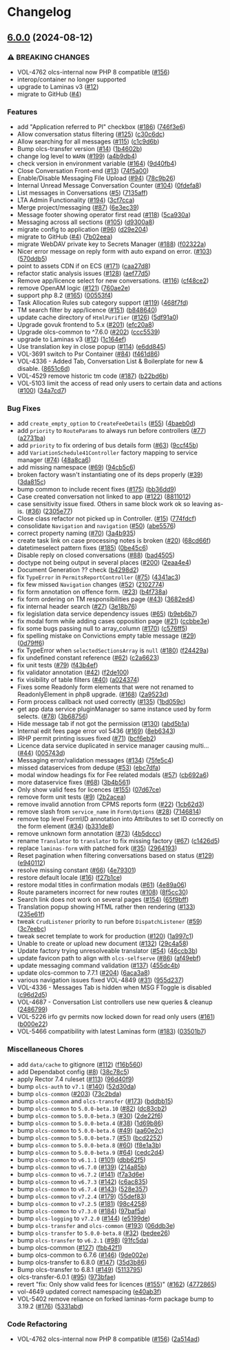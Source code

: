 # Changelog

## [6.0.0](https://github.com/dvsa/olcs-internal/compare/v5.6.0...v6.0.0) (2024-08-12)


### ⚠ BREAKING CHANGES

* VOL-4762 olcs-internal now PHP 8 compatible  ([#156](https://github.com/dvsa/olcs-internal/issues/156))
* interop/container no longer supported
* upgrade to Laminas v3 ([#12](https://github.com/dvsa/olcs-internal/issues/12))
* migrate to GitHub ([#4](https://github.com/dvsa/olcs-internal/issues/4))

### Features

* add "Application referred to PI" checkbox ([#186](https://github.com/dvsa/olcs-internal/issues/186)) ([746f3e6](https://github.com/dvsa/olcs-internal/commit/746f3e648c0f37beed197aa9accf02060624ea7d))
* Allow conversation status filtering ([#125](https://github.com/dvsa/olcs-internal/issues/125)) ([c30c6dc](https://github.com/dvsa/olcs-internal/commit/c30c6dc82f5dd18d08bc6e54442102f970ebebf9))
* Allow searching for all messages ([#115](https://github.com/dvsa/olcs-internal/issues/115)) ([c1c9d6b](https://github.com/dvsa/olcs-internal/commit/c1c9d6bc5d0f9fec6060dfb35d1c03015e498e60))
* Bump olcs-transfer version ([#14](https://github.com/dvsa/olcs-internal/issues/14)) ([1b4602b](https://github.com/dvsa/olcs-internal/commit/1b4602b8b27eba2ca004f481d9ad43e25c0264c7))
* change log level to `WARN` ([#199](https://github.com/dvsa/olcs-internal/issues/199)) ([a4b9db4](https://github.com/dvsa/olcs-internal/commit/a4b9db4bb4a9db8edb3c2c8df0ffe1a8d8f1aece))
* check version in environment variable ([#164](https://github.com/dvsa/olcs-internal/issues/164)) ([9d40fb4](https://github.com/dvsa/olcs-internal/commit/9d40fb4981cfe458ec6015d24c580148fb3caec5))
* Close Conversation Front-end ([#13](https://github.com/dvsa/olcs-internal/issues/13)) ([74f5a00](https://github.com/dvsa/olcs-internal/commit/74f5a0068910a9c0a16791ef9e52e93c290f66f2))
* Enable/Disable Messaging File Upload ([#94](https://github.com/dvsa/olcs-internal/issues/94)) ([78c9b26](https://github.com/dvsa/olcs-internal/commit/78c9b26d1878898f467225489aa2e47b6baaad58))
* Internal Unread Message Conversation Counter ([#104](https://github.com/dvsa/olcs-internal/issues/104)) ([0fdefa8](https://github.com/dvsa/olcs-internal/commit/0fdefa8063c14cdda54fe7906f9762bca1282fb9))
* List messages in Conversations ([#5](https://github.com/dvsa/olcs-internal/issues/5)) ([7135aff](https://github.com/dvsa/olcs-internal/commit/7135affbab114372a8fe2a5f918d6c83d9a54a5a))
* LTA Admin Functionality ([#194](https://github.com/dvsa/olcs-internal/issues/194)) ([3cf7cca](https://github.com/dvsa/olcs-internal/commit/3cf7ccabc84cbf75ec8a7726007399cc8769d29b))
* Merge project/messaging ([#87](https://github.com/dvsa/olcs-internal/issues/87)) ([6e3ec39](https://github.com/dvsa/olcs-internal/commit/6e3ec393a3efe40521602bb9206aa2a9ef63658a))
* Message footer showing operator first read ([#118](https://github.com/dvsa/olcs-internal/issues/118)) ([5ca930a](https://github.com/dvsa/olcs-internal/commit/5ca930a8cd1ecb79754f45cf62fc3ad5a1895f9d))
* Messaging across all sections ([#105](https://github.com/dvsa/olcs-internal/issues/105)) ([d9300a8](https://github.com/dvsa/olcs-internal/commit/d9300a841534852bb9ba805d07a8b9b66eb39485))
* migrate config to application ([#96](https://github.com/dvsa/olcs-internal/issues/96)) ([d29e204](https://github.com/dvsa/olcs-internal/commit/d29e20448a804e22358346b45e51bbc622ba62bc))
* migrate to GitHub ([#4](https://github.com/dvsa/olcs-internal/issues/4)) ([7b02eea](https://github.com/dvsa/olcs-internal/commit/7b02eea75847c2a5991a23853d0699d7baf622db))
* migrate WebDAV private key to Secrets Manager ([#188](https://github.com/dvsa/olcs-internal/issues/188)) ([f02322a](https://github.com/dvsa/olcs-internal/commit/f02322ac6b8c33a8e091fc347783b6342251cd0d))
* Nicer error message on reply form with auto expand on error. ([#103](https://github.com/dvsa/olcs-internal/issues/103)) ([570ddb5](https://github.com/dvsa/olcs-internal/commit/570ddb53045d2954ea919935b047936835bd9385))
* point to assets CDN if on ECS ([#171](https://github.com/dvsa/olcs-internal/issues/171)) ([caa27d8](https://github.com/dvsa/olcs-internal/commit/caa27d868d928c97c8a14daa5b58753df4a796da))
* refactor static analysis issues ([#128](https://github.com/dvsa/olcs-internal/issues/128)) ([aef77d5](https://github.com/dvsa/olcs-internal/commit/aef77d56ccea5e772d652a51591c9ca2af89d6e2))
* Remove app/licence select for new conversations. ([#116](https://github.com/dvsa/olcs-internal/issues/116)) ([cf48ce2](https://github.com/dvsa/olcs-internal/commit/cf48ce2bb80fd18d75e68fc03b4233299e0b25c7))
* remove OpenAM logic ([#121](https://github.com/dvsa/olcs-internal/issues/121)) ([760ae2e](https://github.com/dvsa/olcs-internal/commit/760ae2eb8f8589f7531031dcc92bbec13709602a))
* support php 8.2 ([#165](https://github.com/dvsa/olcs-internal/issues/165)) ([00553f4](https://github.com/dvsa/olcs-internal/commit/00553f4dd9b6a366432dc2b29bee0a23a5645a1a))
* Task Allocation Rules sub category support ([#119](https://github.com/dvsa/olcs-internal/issues/119)) ([468f7fd](https://github.com/dvsa/olcs-internal/commit/468f7fdd39b026c21ff0bddaf31ac651f8972709))
* TM search filter by app/licence ([#151](https://github.com/dvsa/olcs-internal/issues/151)) ([b848640](https://github.com/dvsa/olcs-internal/commit/b848640a96987a2813e29db2c87116a92e73601b))
* update cache directory of `HtmlPurifier` ([#126](https://github.com/dvsa/olcs-internal/issues/126)) ([5df91a0](https://github.com/dvsa/olcs-internal/commit/5df91a09828420f7636d09baea7f466b2812ca18))
* Upgrade govuk frontend to 5.x ([#201](https://github.com/dvsa/olcs-internal/issues/201)) ([efc20a8](https://github.com/dvsa/olcs-internal/commit/efc20a87acb04dcc109338d9e428b325bb248dad))
* Upgrade olcs-common to ^7.6.0 ([#202](https://github.com/dvsa/olcs-internal/issues/202)) ([ccc5539](https://github.com/dvsa/olcs-internal/commit/ccc553955fd1a4be50a03d3e866283576d7ad580))
* upgrade to Laminas v3 ([#12](https://github.com/dvsa/olcs-internal/issues/12)) ([1c164ef](https://github.com/dvsa/olcs-internal/commit/1c164ef618f6241dc348496871fa66748aeed9b5))
* Use translation key in close popup ([#114](https://github.com/dvsa/olcs-internal/issues/114)) ([e6dd845](https://github.com/dvsa/olcs-internal/commit/e6dd84518add192bd4029fe7a8e16c7828b991c9))
* VOL-3691 switch to Psr Container ([#84](https://github.com/dvsa/olcs-internal/issues/84)) ([f461d86](https://github.com/dvsa/olcs-internal/commit/f461d860a1a28c2a9640ca5fa3e976828c419892))
* VOL-4336 - Added Tab, Conversation List & Boilerplate for new & disable. ([8651c6d](https://github.com/dvsa/olcs-internal/commit/8651c6d63443e57287fa66b27fed3e987228560e))
* VOL-4529 remove historic tm code ([#187](https://github.com/dvsa/olcs-internal/issues/187)) ([b22bd6b](https://github.com/dvsa/olcs-internal/commit/b22bd6befca88532d019e335b41784c01228f080))
* VOL-5103 limit the access of read only users to certain data and actions ([#100](https://github.com/dvsa/olcs-internal/issues/100)) ([34a7cd7](https://github.com/dvsa/olcs-internal/commit/34a7cd7cfbcc4d55d421f462ef21fd530581b8ee))


### Bug Fixes

* add `create_empty_option` to `CreateFeeDetails` ([#55](https://github.com/dvsa/olcs-internal/issues/55)) ([4baeb0d](https://github.com/dvsa/olcs-internal/commit/4baeb0d818f53d5794ee01b631c9aaabe7061458))
* add `priority` to `RouteParams` to always run before controllers ([#77](https://github.com/dvsa/olcs-internal/issues/77)) ([a2731ba](https://github.com/dvsa/olcs-internal/commit/a2731baefcee0fff3f6363600d5907d914e9dcdb))
* add `priority` to fix ordering of bus details form ([#63](https://github.com/dvsa/olcs-internal/issues/63)) ([9ccf45b](https://github.com/dvsa/olcs-internal/commit/9ccf45b6ca41a396130120523874695eaf7440c1))
* add `VariationSchedule41Controller` factory mapping to service manager ([#74](https://github.com/dvsa/olcs-internal/issues/74)) ([48a8ca6](https://github.com/dvsa/olcs-internal/commit/48a8ca60c57b8b5ce23c10c121f6f1f7273a1495))
* add missing namespace ([#69](https://github.com/dvsa/olcs-internal/issues/69)) ([94cb5c6](https://github.com/dvsa/olcs-internal/commit/94cb5c6aa2b4d7e9646e031a7c37ca2357749a7d))
* broken factory wasn't instantiating one of its deps properly ([#39](https://github.com/dvsa/olcs-internal/issues/39)) ([3da815c](https://github.com/dvsa/olcs-internal/commit/3da815c6a14c03f3f114d3b1659f8c48435f2e18))
* bump common to include recent fixes ([#175](https://github.com/dvsa/olcs-internal/issues/175)) ([bb36dd9](https://github.com/dvsa/olcs-internal/commit/bb36dd90c8e90b5cef668228a6b1030a4130c56f))
* Case created conversation not linked to app ([#122](https://github.com/dvsa/olcs-internal/issues/122)) ([8811012](https://github.com/dvsa/olcs-internal/commit/881101239299179c8428b5fb4600ce8589f1bab6))
* case sensitivity issue fixed. Others in same block work ok so leaving as-is. ([#36](https://github.com/dvsa/olcs-internal/issues/36)) ([2305e77](https://github.com/dvsa/olcs-internal/commit/2305e77c324a9733d19d4205fd0cf86b1e26d556))
* Close class refactor not picked up in Controller. ([#15](https://github.com/dvsa/olcs-internal/issues/15)) ([774fdcf](https://github.com/dvsa/olcs-internal/commit/774fdcfd551d3bf93b7b848f6202b5745a06b9e6))
* consolidate `Navigation` and `navigation` ([#50](https://github.com/dvsa/olcs-internal/issues/50)) ([abe5576](https://github.com/dvsa/olcs-internal/commit/abe5576d4871c9106605628e835d29bf252a07f7))
* correct property naming ([#70](https://github.com/dvsa/olcs-internal/issues/70)) ([3a4b935](https://github.com/dvsa/olcs-internal/commit/3a4b9359d349a0ecbd91397f261f0ac4ef5e97c4))
* create task link on case processing notes is broken ([#20](https://github.com/dvsa/olcs-internal/issues/20)) ([68cd66f](https://github.com/dvsa/olcs-internal/commit/68cd66ff55cc94dd12e2b889287fe256bcf1354c))
* datetimeselect pattern fixes ([#185](https://github.com/dvsa/olcs-internal/issues/185)) ([0be45c6](https://github.com/dvsa/olcs-internal/commit/0be45c61b2139a719a38f8449a5772b470830516))
* Disable reply on closed conversations ([#88](https://github.com/dvsa/olcs-internal/issues/88)) ([bad4505](https://github.com/dvsa/olcs-internal/commit/bad45055f7d89aa1994cb83bb84ed642e447ec71))
* doctype not being output in several places ([#200](https://github.com/dvsa/olcs-internal/issues/200)) ([2eaa4e4](https://github.com/dvsa/olcs-internal/commit/2eaa4e42f9b56b6e687d807198d022f450390505))
* Document Generation ?? check ([b4298d2](https://github.com/dvsa/olcs-internal/commit/b4298d2e9a38a97053b282369c9e858ca385a1d9))
* fix `TypeError` in `PermitsReportController` ([#75](https://github.com/dvsa/olcs-internal/issues/75)) ([4341ac3](https://github.com/dvsa/olcs-internal/commit/4341ac33d1395439f9aed33d46b1104b29c17840))
* fix few missed `Navigation` changes ([#52](https://github.com/dvsa/olcs-internal/issues/52)) ([2102774](https://github.com/dvsa/olcs-internal/commit/21027745f5adb8b9a81ecdb3848049e97f4da9c1))
* fix form annotation on offence form. ([#23](https://github.com/dvsa/olcs-internal/issues/23)) ([b4f738a](https://github.com/dvsa/olcs-internal/commit/b4f738a142094a153f819bd74158bfd82aec1435))
* fix form ordering on TM responsibilities page ([#43](https://github.com/dvsa/olcs-internal/issues/43)) ([3682ed4](https://github.com/dvsa/olcs-internal/commit/3682ed4a3bc819c346d7dba282fc58b0f44cb9fe))
* fix internal header search ([#27](https://github.com/dvsa/olcs-internal/issues/27)) ([3e18b76](https://github.com/dvsa/olcs-internal/commit/3e18b76f45c71659d7633a73768c28ab444870b1))
* fix legislation data service dependency issues ([#65](https://github.com/dvsa/olcs-internal/issues/65)) ([b9eb6b7](https://github.com/dvsa/olcs-internal/commit/b9eb6b77cf68bdc1cf90afc82cfa6e124262f105))
* fix modal form while adding cases opposition page ([#21](https://github.com/dvsa/olcs-internal/issues/21)) ([ccbbe3e](https://github.com/dvsa/olcs-internal/commit/ccbbe3ea3e90bf4f6b9395a5fe6e9818a2501b9c))
* fix some bugs passing null to array_column ([#170](https://github.com/dvsa/olcs-internal/issues/170)) ([c576ff5](https://github.com/dvsa/olcs-internal/commit/c576ff561e2e633e92e6ae2f038a6e3b8ab1e699))
* fix spelling mistake on Convictions empty table message ([#29](https://github.com/dvsa/olcs-internal/issues/29)) ([0d79ff6](https://github.com/dvsa/olcs-internal/commit/0d79ff6d5fc295183c1f6b969a54c93b65dd16ec))
* fix TypeError when `selectedSectionsArray` is `null` ([#180](https://github.com/dvsa/olcs-internal/issues/180)) ([f24429a](https://github.com/dvsa/olcs-internal/commit/f24429a2d1058fea0e94065d351ef5529bcaf6cb))
* fix undefined constant reference ([#62](https://github.com/dvsa/olcs-internal/issues/62)) ([c2a6623](https://github.com/dvsa/olcs-internal/commit/c2a6623e5e6311fbae99a864adffc26b546da5f8))
* fix unit tests ([#79](https://github.com/dvsa/olcs-internal/issues/79)) ([f43b4ef](https://github.com/dvsa/olcs-internal/commit/f43b4ef35ee8086b91feb726b1fe8fcd750c0a54))
* fix validator annotation ([#42](https://github.com/dvsa/olcs-internal/issues/42)) ([f2de100](https://github.com/dvsa/olcs-internal/commit/f2de100ebdbc574c4c2b46d3486e06621e67f2db))
* fix visibility of table filters ([#40](https://github.com/dvsa/olcs-internal/issues/40)) ([a024374](https://github.com/dvsa/olcs-internal/commit/a0243741de6dd342f954cd46d57dfcde4d540263))
* Fixes some Readonly form elements that were not renamed to ReadonlyElement in php8 upgrade. ([#168](https://github.com/dvsa/olcs-internal/issues/168)) ([2a9523d](https://github.com/dvsa/olcs-internal/commit/2a9523d878e9a949506fcf32048305bf14529edb))
* Form process callback not used correctly ([#135](https://github.com/dvsa/olcs-internal/issues/135)) ([1bd059c](https://github.com/dvsa/olcs-internal/commit/1bd059cd6a016bb34f66259ac9cd60959cb0b926))
* get app data service pluginManager so same instance used by form selects. ([#78](https://github.com/dvsa/olcs-internal/issues/78)) ([3b68756](https://github.com/dvsa/olcs-internal/commit/3b68756b7e71a388fbab1d1f1fea907b3a2242ef))
* Hide message tab if not got the permission ([#130](https://github.com/dvsa/olcs-internal/issues/130)) ([abd5b1a](https://github.com/dvsa/olcs-internal/commit/abd5b1a05dc0c86f7b8e1c9c4aefabdb39a99802))
* Internal edit fees page error vol 5436 ([#169](https://github.com/dvsa/olcs-internal/issues/169)) ([8eb6343](https://github.com/dvsa/olcs-internal/commit/8eb6343fc016340526a0d85a8133db5636984ffa))
* IRHP permit printing issues fixed ([#71](https://github.com/dvsa/olcs-internal/issues/71)) ([bcf6eb2](https://github.com/dvsa/olcs-internal/commit/bcf6eb2747e5c58ed6973afda9c77a5eda0ade7e))
* Licence data service duplicated in service manager causing multi… ([#44](https://github.com/dvsa/olcs-internal/issues/44)) ([005743d](https://github.com/dvsa/olcs-internal/commit/005743da11f7ff9f7561cdb96cdd262be76fd61d))
* Messaging error/validation messages ([#134](https://github.com/dvsa/olcs-internal/issues/134)) ([75fe5c4](https://github.com/dvsa/olcs-internal/commit/75fe5c443d5b81c56cf60cb6fa665129664aadbe))
* missed dataservices from dedupe ([#53](https://github.com/dvsa/olcs-internal/issues/53)) ([ebc7dfa](https://github.com/dvsa/olcs-internal/commit/ebc7dfa259915a06353c466b371c0aafbd410d34))
* modal window headings fix for Fee related modals ([#57](https://github.com/dvsa/olcs-internal/issues/57)) ([cb692a6](https://github.com/dvsa/olcs-internal/commit/cb692a6da146b4f369b720656b4004b7a4fb9bec))
* more dataservice fixes ([#68](https://github.com/dvsa/olcs-internal/issues/68)) ([3b4b561](https://github.com/dvsa/olcs-internal/commit/3b4b5619a0c4bee4450d814020537a084c9a4465))
* Only show valid fees for licences ([#155](https://github.com/dvsa/olcs-internal/issues/155)) ([07d67ce](https://github.com/dvsa/olcs-internal/commit/07d67ce483bbfab2847ec7cfc649b7c8b7b5299a))
* remove form unit tests ([#9](https://github.com/dvsa/olcs-internal/issues/9)) ([2b2acea](https://github.com/dvsa/olcs-internal/commit/2b2acead9da8c2d0b18d249df803445da63f8213))
* remove invalid annotion from CPMS reports form ([#22](https://github.com/dvsa/olcs-internal/issues/22)) ([1cb62d3](https://github.com/dvsa/olcs-internal/commit/1cb62d301c75bda09b3c3fbad37b8c15d688d28b))
* remove slash from `service_name` in `Form\Options` ([#28](https://github.com/dvsa/olcs-internal/issues/28)) ([7146814](https://github.com/dvsa/olcs-internal/commit/7146814befc681f3e5f0900206e74a61941e7e04))
* remove top level Form\ID annotation into Attributes to set ID correctly on the form element ([#34](https://github.com/dvsa/olcs-internal/issues/34)) ([b331de8](https://github.com/dvsa/olcs-internal/commit/b331de82b67eabb0802efd28192715d22e818f6a))
* remove unknown form annotation ([#73](https://github.com/dvsa/olcs-internal/issues/73)) ([4b5dccc](https://github.com/dvsa/olcs-internal/commit/4b5dccc83bcdd066e139f5235d94b88a321f5084))
* rename `Translator` to `translator` to fix missing factory ([#67](https://github.com/dvsa/olcs-internal/issues/67)) ([c1426d5](https://github.com/dvsa/olcs-internal/commit/c1426d5f026bc9508ea1ef25f71f40bc46e4938e))
* replace `laminas-form` with patched fork ([#35](https://github.com/dvsa/olcs-internal/issues/35)) ([2964193](https://github.com/dvsa/olcs-internal/commit/2964193754ed0e9ed83b02b78c451aa7467e5d57))
* Reset pagination when filtering conversations based on status ([#129](https://github.com/dvsa/olcs-internal/issues/129)) ([e940112](https://github.com/dvsa/olcs-internal/commit/e9401121e81d4c2fa9883205ea9a77d44e36d1ef))
* resolve missing constant ([#66](https://github.com/dvsa/olcs-internal/issues/66)) ([4e79301](https://github.com/dvsa/olcs-internal/commit/4e79301d21f119bf76d402a9e8fec0d96131161e))
* restore default locale ([#16](https://github.com/dvsa/olcs-internal/issues/16)) ([f27b1ce](https://github.com/dvsa/olcs-internal/commit/f27b1ce42592b92664a89d8eb19bbf7f7afd44b2))
* restore modal titles in confirmation modals ([#61](https://github.com/dvsa/olcs-internal/issues/61)) ([4e89a06](https://github.com/dvsa/olcs-internal/commit/4e89a06e2522385a7adaaa3be99cb6eeb9fc0313))
* Route parameters incorrect for new routes ([#108](https://github.com/dvsa/olcs-internal/issues/108)) ([8f5cc30](https://github.com/dvsa/olcs-internal/commit/8f5cc307f5081025d6d726e8325fc1524be54f19))
* Search link does not work on several pages ([#154](https://github.com/dvsa/olcs-internal/issues/154)) ([65f9bff](https://github.com/dvsa/olcs-internal/commit/65f9bff6bc39ff13cad2822733c21a11ede223ac))
* Translation popup showing HTML rather then rendering ([#133](https://github.com/dvsa/olcs-internal/issues/133)) ([235e61f](https://github.com/dvsa/olcs-internal/commit/235e61fde1267ce055e1cedbb9d87c39c5501a48))
* tweak `CrudListener` priority to run before `DispatchListener` ([#59](https://github.com/dvsa/olcs-internal/issues/59)) ([3c7eebc](https://github.com/dvsa/olcs-internal/commit/3c7eebc8631192178cc1b8ce1d4dda841cc88895))
* tweak secret template to work for production ([#120](https://github.com/dvsa/olcs-internal/issues/120)) ([1a997c1](https://github.com/dvsa/olcs-internal/commit/1a997c1394799d04471b4c51f10e5f572061ce57))
* Unable to create or upload new document ([#132](https://github.com/dvsa/olcs-internal/issues/132)) ([29c4a58](https://github.com/dvsa/olcs-internal/commit/29c4a5813297aba0b91315b9f162c6f954d31c52))
* Update factory trying unresolveable translator ([#54](https://github.com/dvsa/olcs-internal/issues/54)) ([46ccb3b](https://github.com/dvsa/olcs-internal/commit/46ccb3b90ebc70d1c61fff769442765330dc818e))
* update favicon path to align with `olcs-selfserve` ([#86](https://github.com/dvsa/olcs-internal/issues/86)) ([af49ebf](https://github.com/dvsa/olcs-internal/commit/af49ebfadabc4ceb406c330f8bb9719e5da983ab))
* update messaging command validation ([#137](https://github.com/dvsa/olcs-internal/issues/137)) ([455dc4b](https://github.com/dvsa/olcs-internal/commit/455dc4b394665f4060002797c11a0adb3448b633))
* update olcs-common to 7.7.1 ([#204](https://github.com/dvsa/olcs-internal/issues/204)) ([6aca3a8](https://github.com/dvsa/olcs-internal/commit/6aca3a85fa0029147c447bb51df7a824b5cbfec0))
* various navigation issues fixed VOL-4849 ([#31](https://github.com/dvsa/olcs-internal/issues/31)) ([955d237](https://github.com/dvsa/olcs-internal/commit/955d237aa219da8eb49e92b471de2f50906fc352))
* VOL-4336 - Messages Tab is hidden when MSG FToggle is disabled ([c96d2d5](https://github.com/dvsa/olcs-internal/commit/c96d2d5a2ff838a5dba7af68b2f25b1a34a2ba67))
* VOL-4687 - Conversation List controllers use new queries & cleanup ([2486799](https://github.com/dvsa/olcs-internal/commit/2486799579262d363aa1527d664bb975ea7bf434))
* VOL-5226 irfo gv permits now locked down for read only users ([#161](https://github.com/dvsa/olcs-internal/issues/161)) ([b000e22](https://github.com/dvsa/olcs-internal/commit/b000e227b99925032a1655972e5248e3b5d3ff04))
* VOL-5466 compatibility with latest Laminas form ([#183](https://github.com/dvsa/olcs-internal/issues/183)) ([03501b7](https://github.com/dvsa/olcs-internal/commit/03501b7d033e8567df5eaaf4eb270ddd7a040620))


### Miscellaneous Chores

* add `data/cache` to gitignore ([#112](https://github.com/dvsa/olcs-internal/issues/112)) ([f16b560](https://github.com/dvsa/olcs-internal/commit/f16b560794e16c269ff30ddd8f5572f7f996d268))
* add Dependabot config ([#8](https://github.com/dvsa/olcs-internal/issues/8)) ([38c78c5](https://github.com/dvsa/olcs-internal/commit/38c78c5417c80375ab74537bcc7c3a2f3221172e))
* apply Rector 7.4 ruleset ([#113](https://github.com/dvsa/olcs-internal/issues/113)) ([96d40f9](https://github.com/dvsa/olcs-internal/commit/96d40f901948f3897a2be21ce09fdea76cf41760))
* bump `olcs-auth` to `v7.1` ([#140](https://github.com/dvsa/olcs-internal/issues/140)) ([52d30da](https://github.com/dvsa/olcs-internal/commit/52d30dad9650cd51fe9c2b48857a1cf19f8c43de))
* bump `olcs-common` ([#203](https://github.com/dvsa/olcs-internal/issues/203)) ([73c2bda](https://github.com/dvsa/olcs-internal/commit/73c2bdaff0b3b537a8da318ac5a361c70897d933))
* bump `olcs-common` and `olcs-transfer` ([#173](https://github.com/dvsa/olcs-internal/issues/173)) ([bddbb15](https://github.com/dvsa/olcs-internal/commit/bddbb1527c783cd59f1e80e4f0273732861bf7ba))
* bump `olcs-common` to `5.0.0-beta.10` ([#82](https://github.com/dvsa/olcs-internal/issues/82)) ([dc83cb2](https://github.com/dvsa/olcs-internal/commit/dc83cb238c903bf9804bbedbc33c8bf7017161f0))
* bump `olcs-common` to `5.0.0-beta.3` ([#30](https://github.com/dvsa/olcs-internal/issues/30)) ([2de22f6](https://github.com/dvsa/olcs-internal/commit/2de22f6835f81f74e4414ff31f686e10975202ba))
* bump `olcs-common` to `5.0.0-beta.4` ([#38](https://github.com/dvsa/olcs-internal/issues/38)) ([1d69b86](https://github.com/dvsa/olcs-internal/commit/1d69b86ea20562bba617d18ba855bf5be3519a9d))
* bump `olcs-common` to `5.0.0-beta.6` ([#49](https://github.com/dvsa/olcs-internal/issues/49)) ([aa60e2c](https://github.com/dvsa/olcs-internal/commit/aa60e2cdafbc10f90e7af30c2eb86477357c3254))
* bump `olcs-common` to `5.0.0-beta.7` ([#51](https://github.com/dvsa/olcs-internal/issues/51)) ([bcd2252](https://github.com/dvsa/olcs-internal/commit/bcd2252b6234eb7993424bdfa043a2d49c0eb0c7))
* bump `olcs-common` to `5.0.0-beta.8` ([#60](https://github.com/dvsa/olcs-internal/issues/60)) ([f8e1a3b](https://github.com/dvsa/olcs-internal/commit/f8e1a3b9b59ff5f93ec13d44eaa85e14c300f88e))
* bump `olcs-common` to `5.0.0-beta.9` ([#64](https://github.com/dvsa/olcs-internal/issues/64)) ([cedc2d4](https://github.com/dvsa/olcs-internal/commit/cedc2d425adb9b6bf47d030c8c3afcc15712e0b1))
* bump `olcs-common` to `v6.1.1` ([#101](https://github.com/dvsa/olcs-internal/issues/101)) ([dbb62f5](https://github.com/dvsa/olcs-internal/commit/dbb62f558cf44b4fe1e93fc513b1f1fbb0dd72e3))
* bump `olcs-common` to `v6.7.0` ([#139](https://github.com/dvsa/olcs-internal/issues/139)) ([214a85b](https://github.com/dvsa/olcs-internal/commit/214a85b52d5b835a66d3e58770ab9b8ea50951ad))
* bump `olcs-common` to `v6.7.2` ([#141](https://github.com/dvsa/olcs-internal/issues/141)) ([f7a3d6e](https://github.com/dvsa/olcs-internal/commit/f7a3d6ef070c090a0e1b9289a0621f39277a0935))
* bump `olcs-common` to `v6.7.3` ([#142](https://github.com/dvsa/olcs-internal/issues/142)) ([c6ac835](https://github.com/dvsa/olcs-internal/commit/c6ac835fb130c339479316fcd13412d871e754d2))
* bump `olcs-common` to `v6.7.4` ([#143](https://github.com/dvsa/olcs-internal/issues/143)) ([528e357](https://github.com/dvsa/olcs-internal/commit/528e3572166ce7dda54b1f932ed0490e4ec4f9e6))
* bump `olcs-common` to `v7.2.4` ([#179](https://github.com/dvsa/olcs-internal/issues/179)) ([55def83](https://github.com/dvsa/olcs-internal/commit/55def8380534a7540f8631bb6a13706ffb5196fd))
* bump `olcs-common` to `v7.2.5` ([#181](https://github.com/dvsa/olcs-internal/issues/181)) ([98c4258](https://github.com/dvsa/olcs-internal/commit/98c4258b4d704f7959a5afb4e4d0bbdacf0992a5))
* bump `olcs-common` to `v7.3.0` ([#184](https://github.com/dvsa/olcs-internal/issues/184)) ([97baf5a](https://github.com/dvsa/olcs-internal/commit/97baf5a80b214f78183220429c1863d2ede36b08))
* bump `olcs-logging` to `v7.2.0` ([#144](https://github.com/dvsa/olcs-internal/issues/144)) ([e5199de](https://github.com/dvsa/olcs-internal/commit/e5199de36468f396dce67af0b7656d8431dedb55))
* bump `olcs-transfer` and `olcs-common` ([#193](https://github.com/dvsa/olcs-internal/issues/193)) ([06ddb3e](https://github.com/dvsa/olcs-internal/commit/06ddb3e8be4f8f6aa1a5b5f2e689315cde390b01))
* bump `olcs-transfer` to `5.0.0-beta.8` ([#32](https://github.com/dvsa/olcs-internal/issues/32)) ([bedee26](https://github.com/dvsa/olcs-internal/commit/bedee26c56d898996e01b6a30aeee7dfd50a182f))
* bump `olcs-transfer` to `v6.2.1` ([#98](https://github.com/dvsa/olcs-internal/issues/98)) ([91fc5da](https://github.com/dvsa/olcs-internal/commit/91fc5da90a2b4e3130bc580a865cc977512fe467))
* bump olcs-common ([#127](https://github.com/dvsa/olcs-internal/issues/127)) ([fbb42f1](https://github.com/dvsa/olcs-internal/commit/fbb42f186921ea16480646e2e7f9d21951e71ed2))
* bump olcs-common to 6.7.6 ([#146](https://github.com/dvsa/olcs-internal/issues/146)) ([9de002e](https://github.com/dvsa/olcs-internal/commit/9de002e9c86e0b83a6dcccfd91ea7e162be940a1))
* bump olcs-transfer to 6.8.0 ([#147](https://github.com/dvsa/olcs-internal/issues/147)) ([35d3b86](https://github.com/dvsa/olcs-internal/commit/35d3b86b86e2cbbd623e89e651dc18200c6dd7a7))
* Bump olcs-transfer to 6.8.1 ([#149](https://github.com/dvsa/olcs-internal/issues/149)) ([5113795](https://github.com/dvsa/olcs-internal/commit/5113795314c6b8c519c1ea3b761ca0ee105cd3ca))
* olcs-transfer-6.0.1 ([#95](https://github.com/dvsa/olcs-internal/issues/95)) ([973bfae](https://github.com/dvsa/olcs-internal/commit/973bfaead167e57d48eb2d627f59c879b4dca53e))
* revert "fix: Only show valid fees for licences ([#155](https://github.com/dvsa/olcs-internal/issues/155))" ([#162](https://github.com/dvsa/olcs-internal/issues/162)) ([4772865](https://github.com/dvsa/olcs-internal/commit/477286523bb13441ca63b577a7e7cc16f35f7378))
* vol-4649 updated correct namespacing ([e40ab3f](https://github.com/dvsa/olcs-internal/commit/e40ab3f7dbc502928077340c39503bbd2f19f30c))
* VOL-5402 remove reliance on forked laminas-form package bump to 3.19.2 ([#176](https://github.com/dvsa/olcs-internal/issues/176)) ([5331abd](https://github.com/dvsa/olcs-internal/commit/5331abd5523dd0a33ac8f14ab81e7bb74bafa797))


### Code Refactoring

* VOL-4762 olcs-internal now PHP 8 compatible  ([#156](https://github.com/dvsa/olcs-internal/issues/156)) ([2a514ad](https://github.com/dvsa/olcs-internal/commit/2a514ad385aa38c5332529f6f783d56e5aaff873))
